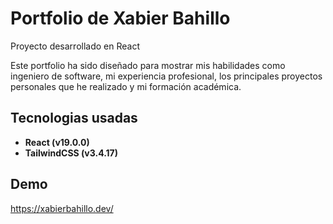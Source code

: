 # Portfolio de Xabier Bahillo

Proyecto desarrollado en React

Este portfolio ha sido diseñado para mostrar mis habilidades como ingeniero de software, mi experiencia profesional, los principales proyectos personales que he realizado y mi formación académica.

## Tecnologias usadas

- **React (v19.0.0)**
- **TailwindCSS (v3.4.17)**

## Demo

https://xabierbahillo.dev/